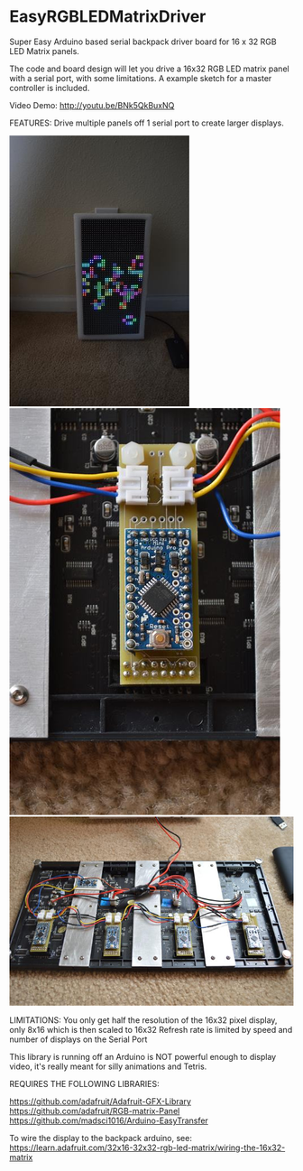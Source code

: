 EasyRGBLEDMatrixDriver
======================

Super Easy Arduino based serial backpack driver board for 16 x 32 RGB LED Matrix panels. 

The code and board  design will let you drive a 16x32 RGB LED matrix panel with a serial port, with some limitations. A example sketch for a master controller is included. 

Video Demo:  http://youtu.be/BNk5QkBuxNQ  

FEATURES:
Drive multiple panels off 1 serial port to create larger displays.

![Alt text](/Pics/0948.JPG "Optional title")
![Alt text](/Pics/0974.JPG "Optional title")
![Alt text](/Pics/0976.JPG "Optional title")

LIMITATIONS:
You only get half the resolution of the 16x32 pixel display, only 8x16 which is then scaled to 16x32
Refresh rate is limited by speed and number of displays on the Serial Port

This library is running off an Arduino is NOT powerful enough to display video, it's really meant for silly animations and Tetris. 

REQUIRES THE FOLLOWING LIBRARIES: 

https://github.com/adafruit/Adafruit-GFX-Library
https://github.com/adafruit/RGB-matrix-Panel
https://github.com/madsci1016/Arduino-EasyTransfer


To wire the display to the backpack arduino, see:
https://learn.adafruit.com/32x16-32x32-rgb-led-matrix/wiring-the-16x32-matrix 
